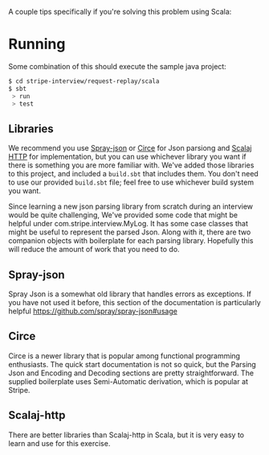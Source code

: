 A couple tips specifically if you're solving this problem using Scala:

# Running

Some combination of this should execute the sample java project:
```bash
$ cd stripe-interview/request-replay/scala
$ sbt
 > run
 > test
```

Libraries
---------

We recommend you use [Spray-json][spray/spray-json] or [Circe][io/circe] for Json parsiong 
and [Scalaj HTTP][scalaj/scalaj-http] for implementation,
but you can use whichever library you want if there is something you are more familiar with. We've added those
libraries to this project, and included a `build.sbt` that includes them. You don't need to use our provided
`build.sbt` file; feel free to use whichever build system you want.

Since learning a new json parsing library from scratch during an interview would be quite challenging,
We've provided some code that might be helpful under com.stripe.interview.MyLog. It has some case classes that might be useful
to represent the parsed Json. Along with it, there are two companion objects with boilerplate for each
parsing library. Hopefully this will reduce the amount of work that you need to do.
 

Spray-json
----------

Spray Json is a somewhat old library that handles errors as exceptions. If you have not used it before, this section of the documentation is particularly helpful
https://github.com/spray/spray-json#usage

Circe
-----
Circe is a newer library that is popular among functional programming enthusiasts. The quick start documentation is not
so quick, but the Parsing Json and Encoding and Decoding sections are pretty straightforward.
The supplied boilerplate uses Semi-Automatic derivation, which is popular at Stripe.

Scalaj-http
------------
There are better libraries than Scalaj-http in Scala, but it is very easy to learn and use for this exercise.

[spray/spray-json]: https://github.com/spray/spray-json
[io/circe]: https://circe.github.io/circe/
[scalaj/scalaj-http]: https://github.com/scalaj/scalaj-http
